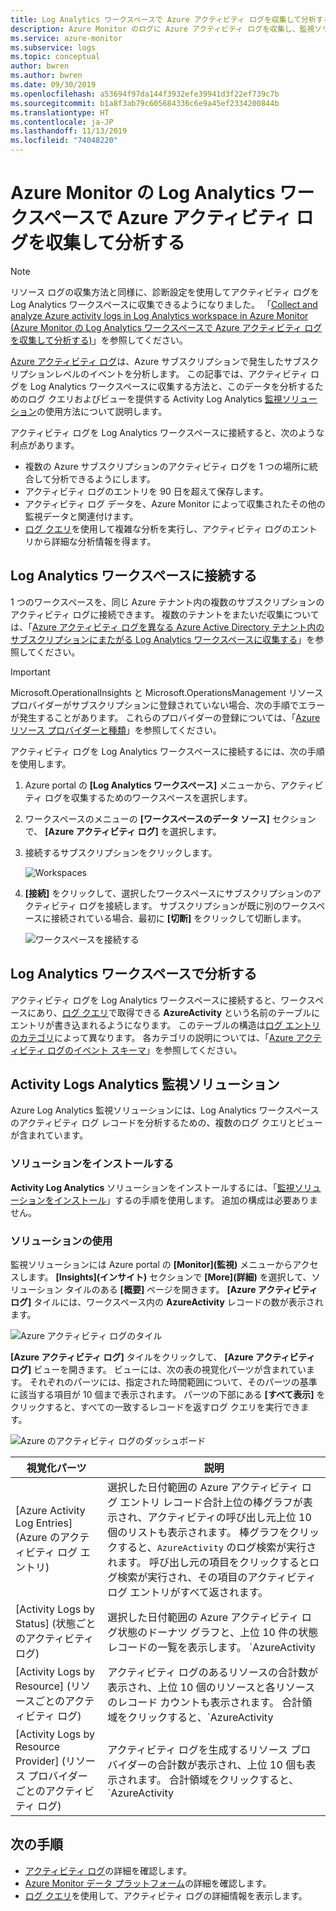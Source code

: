 ```yaml
---
title: Log Analytics ワークスペースで Azure アクティビティ ログを収集して分析する | Microsoft Docs
description: Azure Monitor のログに Azure アクティビティ ログを収集し、監視ソリューションを使用して、すべての Azure サブスクリプションにわたって Azure アクティビティ ログの分析や検索ができます。
ms.service: azure-monitor
ms.subservice: logs
ms.topic: conceptual
author: bwren
ms.author: bwren
ms.date: 09/30/2019
ms.openlocfilehash: a53694f97da144f3932efe39941d3f22ef739c7b
ms.sourcegitcommit: b1a8f3ab79c605684336c6e9a45ef2334200844b
ms.translationtype: HT
ms.contentlocale: ja-JP
ms.lasthandoff: 11/13/2019
ms.locfileid: "74048220"
---
```

# <a name="collect-and-analyze-azure-activity-logs-in-log-analytics-workspace-in-azure-monitor"></a>Azure Monitor の Log Analytics ワークスペースで Azure アクティビティ ログを収集して分析する

> [!NOTE]
> リソース ログの収集方法と同様に、診断設定を使用してアクティビティ ログを Log Analytics ワークスペースに収集できるようになりました。 「[Collect and analyze Azure activity logs in Log Analytics workspace in Azure Monitor (Azure Monitor の Log Analytics ワークスペースで Azure アクティビティ ログを収集して分析する)](activity-log-collect.md)」を参照してください。

[Azure アクティビティ ログ](activity-logs-overview.md)は、Azure サブスクリプションで発生したサブスクリプションレベルのイベントを分析します。 この記事では、アクティビティ ログを Log Analytics ワークスペースに収集する方法と、このデータを分析するためのログ クエリおよびビューを提供する Activity Log Analytics [監視ソリューション](../insights/solutions.md)の使用方法について説明します。 

アクティビティ ログを Log Analytics ワークスペースに接続すると、次のような利点があります。

- 複数の Azure サブスクリプションのアクティビティ ログを 1 つの場所に統合して分析できるようにします。
- アクティビティ ログのエントリを 90 日を超えて保存します。
- アクティビティ ログ データを、Azure Monitor によって収集されたその他の監視データと関連付けます。
- [ログ クエリ](../log-query/log-query-overview.md)を使用して複雑な分析を実行し、アクティビティ ログのエントリから詳細な分析情報を得ます。

## <a name="connect-to-log-analytics-workspace"></a>Log Analytics ワークスペースに接続する
1 つのワークスペースを、同じ Azure テナント内の複数のサブスクリプションのアクティビティ ログに接続できます。 複数のテナントをまたいだ収集については、「[Azure アクティビティ ログを異なる Azure Active Directory テナント内のサブスクリプションにまたがる Log Analytics ワークスペースに収集する](activity-log-collect-tenants.md)」を参照してください。

> [!IMPORTANT]
> Microsoft.OperationalInsights と Microsoft.OperationsManagement リソース プロバイダーがサブスクリプションに登録されていない場合、次の手順でエラーが発生することがあります。 これらのプロバイダーの登録については、「[Azure リソース プロバイダーと種類](../../azure-resource-manager/resource-manager-supported-services.md)」を参照してください。

アクティビティ ログを Log Analytics ワークスペースに接続するには、次の手順を使用します。

1. Azure portal の **[Log Analytics ワークスペース]** メニューから、アクティビティ ログを収集するためのワークスペースを選択します。
1. ワークスペースのメニューの **[ワークスペースのデータ ソース]** セクションで、 **[Azure アクティビティ ログ]** を選択します。
1. 接続するサブスクリプションをクリックします。

    ![Workspaces](media/activity-log-export/workspaces.png)

1. **[接続]** をクリックして、選択したワークスペースにサブスクリプションのアクティビティ ログを接続します。 サブスクリプションが既に別のワークスペースに接続されている場合、最初に **[切断]** をクリックして切断します。

    ![ワークスペースを接続する](media/activity-log-export/connect-workspace.png)

## <a name="analyze-in-log-analytics-workspace"></a>Log Analytics ワークスペースで分析する
アクティビティ ログを Log Analytics ワークスペースに接続すると、ワークスペースにあり、[ログ クエリ](../log-query/log-query-overview.md)で取得できる **AzureActivity** という名前のテーブルにエントリが書き込まれるようになります。 このテーブルの構造は[ログ エントリのカテゴリ](activity-logs-overview.md#categories-in-the-activity-log)によって異なります。 各カテゴリの説明については、「[Azure アクティビティ ログのイベント スキーマ](activity-log-schema.md)」を参照してください。

## <a name="activity-logs-analytics-monitoring-solution"></a>Activity Logs Analytics 監視ソリューション
Azure Log Analytics 監視ソリューションには、Log Analytics ワークスペースのアクティビティ ログ レコードを分析するための、複数のログ クエリとビューが含まれています。

### <a name="install-the-solution"></a>ソリューションをインストールする
**Activity Log Analytics** ソリューションをインストールするには、「[監視ソリューションをインストール](../insights/solutions.md#install-a-monitoring-solution)」するの手順を使用します。 追加の構成は必要ありません。

### <a name="use-the-solution"></a>ソリューションの使用
監視ソリューションには Azure portal の **[Monitor]\(監視\)** メニューからアクセスします。 **[Insights]\(インサイト\)** セクションで **[More]\(詳細\)** を選択して、ソリューション タイルのある **[概要]** ページを開きます。 **[Azure アクティビティ ログ]** タイルには、ワークスペース内の **AzureActivity** レコードの数が表示されます。

![Azure アクティビティ ログのタイル](media/collect-activity-logs/azure-activity-logs-tile.png)


**[Azure アクティビティ ログ]** タイルをクリックして、 **[Azure アクティビティ ログ]** ビューを開きます。 ビューには、次の表の視覚化パーツが含まれています。 それぞれのパーツには、指定された時間範囲について、そのパーツの基準に該当する項目が 10 個まで表示されます。 パーツの下部にある **[すべて表示]** をクリックすると、すべての一致するレコードを返すログ クエリを実行できます。

![Azure のアクティビティ ログのダッシュボード](media/collect-activity-logs/activity-log-dash.png)

| 視覚化パーツ | 説明 |
| --- | --- |
| [Azure Activity Log Entries] \(Azure のアクティビティ ログ エントリ) | 選択した日付範囲の Azure アクティビティ ログ エントリ レコード合計上位の棒グラフが表示され、アクティビティの呼び出し元上位 10 個のリストも表示されます。 棒グラフをクリックすると、`AzureActivity` のログ検索が実行されます。 呼び出し元の項目をクリックするとログ検索が実行され、その項目のアクティビティ ログ エントリがすべて返されます。 |
| [Activity Logs by Status] \(状態ごとのアクティビティ ログ) | 選択した日付範囲の Azure アクティビティ ログ状態のドーナツ グラフと、上位 10 件の状態レコードの一覧を表示します。 `AzureActivity | summarize AggregatedValue = count() by ActivityStatus` のログ クエリを実行するには、グラフをクリックします。 状態の項目をクリックするとログ検索が実行され、その状態レコードのアクティビティ ログ エントリがすべて返されます。 |
| [Activity Logs by Resource] \(リソースごとのアクティビティ ログ) | アクティビティ ログのあるリソースの合計数が表示され、上位 10 個のリソースと各リソースのレコード カウントも表示されます。 合計領域をクリックすると、`AzureActivity | summarize AggregatedValue = count() by Resource` のログ検索が実行され、ソリューションで使用可能なすべての Azure リソースが表示されます。 リソースをクリックするとログ クエリが実行され、そのリソースのアクティビティ レコードがすべて返されます。 |
| [Activity Logs by Resource Provider] \(リソース プロバイダーごとのアクティビティ ログ) | アクティビティ ログを生成するリソース プロバイダーの合計数が表示され、上位 10 個も表示されます。 合計領域をクリックすると、`AzureActivity | summarize AggregatedValue = count() by ResourceProvider` のログ クエリが実行され、Azure のリソース プロバイダーがすべて表示されます。 リソース プロバイダーをクリックするとログ クエリが実行され、プロバイダーのアクティビティ レコードがすべて返されます。 |

## <a name="next-steps"></a>次の手順

- [アクティビティ ログ](activity-logs-overview.md)の詳細を確認します。
- [Azure Monitor データ プラットフォーム](data-platform.md)の詳細を確認します。
- [ログ クエリ](../log-query/log-query-overview.md)を使用して、アクティビティ ログの詳細情報を表示します。
